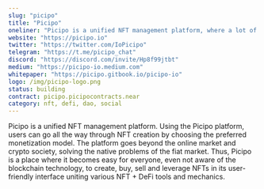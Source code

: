 ```yaml
---
slug: "picipo"
title: "Picipo"
oneliner: "Picipo is a unified NFT management platform, where a lot of attention is paid to social tools and mechanics that help to communicate within the ecosystem."
website: "https://picipo.io"
twitter: "https://twitter.com/IoPicipo"
telegram: "https://t.me/picipo_chat"
discord: "https://discord.com/invite/Hp8f99jtbt"
medium: "https://picipo-io.medium.com"
whitepaper: "https://picipo.gitbook.io/picipo-io"
logo: /img/picipo-logo.png
status: building
contract: picipo.picipocontracts.near
category: nft, defi, dao, social
---
```


Picipo is a unified NFT management platform. Using the Picipo platform, users can go all the way through NFT creation by choosing the preferred monetization model. The platform goes beyond the online market and crypto society, solving the native problems of the fiat market. Thus, Picipo is a place where it becomes easy for everyone, even not aware of the blockchain technology, to create, buy, sell and leverage NFTs in its user-friendly interface uniting various NFT + DeFi tools and mechanics.
